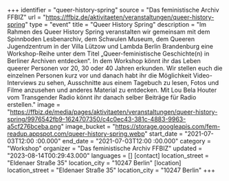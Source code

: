 +++
identifier = "queer-history-spring"
source = "Das feministische Archiv FFBIZ"
url = "https://ffbiz.de/aktivitaeten/veranstaltungen/queer-history-spring"
type = "event"
title = "Queer History Spring"
description = "Im Rahmen des Queer History Spring veranstalten wir gemeinsam mit dem Spinnboden Lesbenarchiv, dem Schwulen Museum, dem Queeren Jugendzentrum in der Villa Lützow und Lambda Berlin Brandenburg eine Workshop-Reihe unter dem Titel „Queer-feministische Geschichte(n) in Berliner Archiven entdecken“.
In dem Workshop könnt ihr das Leben queerer Personen vor 20, 30 oder 40 Jahren erkunden. Wir stellen euch die einzelnen Personen kurz vor und danach habt ihr die Möglichkeit Video-Interviews zu sehen, Ausschnitte aus einem Tagebuch zu lesen, Fotos und Filme anzusehen und anderes Material zu entdecken. Mit Lou Bela Houter vom Transgender Radio könnt ihr danach selber Beiträge für Radio erstellen."
image = "https://ffbiz.de/media/pages/aktivitaeten/veranstaltungen/queer-history-spring/9976542fb9-1624707350/c4c0ec43-381c-4883-9963-a5cf276bceba.png"
image_bucket = "https://storage.googleapis.com/fem-readup.appspot.com/queer-history-spring.webp"
start_date = "2021-07-03T12:00 :00.000"
end_date = "2021-07-03T12:00 :00.000"
category = "Workshop"
organizer = "Das feministische Archiv FFBIZ"
updated = "2023-08-14T00:29:43.000"
languages = []
[contact]
location_street = "Eldenaer Straße 35"
location_city = "10247 Berlin"
[location]
location_street = "Eldenaer Straße 35"
location_city = "10247 Berlin"
+++